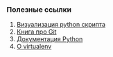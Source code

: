 ### Полезные ссылки
1. [Визуализация python скрипта](http://www.pythontutor.com)
2. [Книга про Git](https://git-scm.com/book/ru/v2)
3. [Документация Python](https://docs.python.org/3.6/)
4. [О virtualenv](https://virtualenv.pypa.io/en/stable/userguide/#usage)
